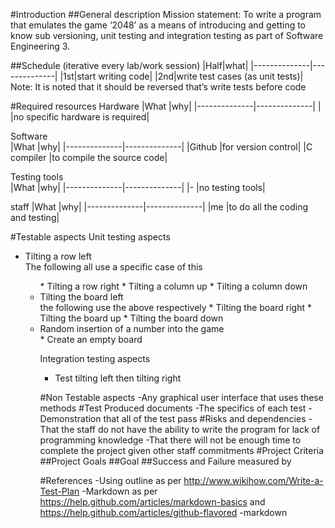 
#Introduction
##General description
Mission statement: To write a program that emulates the game ‘2048’ as a means of introducing and getting to know sub versioning, unit testing and integration testing as part of Software Engineering 3.

##Schedule (iterative every lab/work session)
|Half|what|
|--------------|--------------|
|1st|start writing code|
|2nd|write test cases (as unit tests)|
Note: It is noted that it should be reversed that’s write tests before code

#Required resources
Hardware
|What		|why|
|--------------|--------------|
|		|no specific hardware is required|

Software	
|What		|why|
|--------------|--------------|
|Github 		|for version control|
|C compiler	|to compile the source code|

Testing tools	
|What		|why|
|--------------|--------------|
|-		|no testing tools|

staff
|What		|why|
|--------------|--------------|
|me		|to do all the coding and testing|

#Testable aspects
Unit testing aspects
<ul>
<li>Tilting a row left</li>
The following all use a specific case of this
<ul>
* Tilting a row right
* Tilting a column up
* Tilting a column down

<li>Tilting the board left</li>
the following use the above respectively
* Tilting the board right
* Tilting the board up
* Tilting the board down

<li>Random insertion of a number into the game</li>
* Create an empty board

Integration testing aspects

* Test tilting left then tilting right
	

#Non Testable aspects
-Any graphical user interface that uses these methods
#Test Produced documents
-The specifics of each test
-Demonstration that all of the test pass
#Risks and dependencies
-That the staff do not have the ability to write the program for lack of programming knowledge
-That there will not be enough time to complete the project given other staff commitments
#Project Criteria
##Project Goals
##Goal
##Success and Failure measured by
	
#References
-Using outline as per http://www.wikihow.com/Write-a-Test-Plan
-Markdown as per https://help.github.com/articles/markdown-basics and https://help.github.com/articles/github-flavored
-markdown
